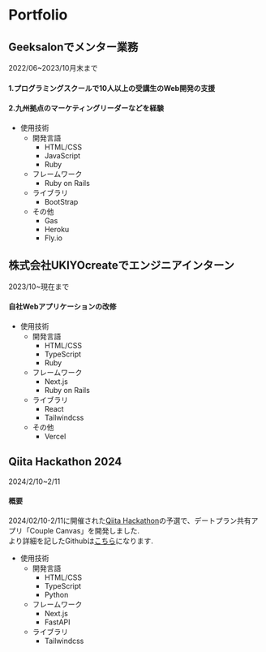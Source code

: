 # Portfolio  

## Geeksalonでメンター業務
2022/06~2023/10月末まで　<br>
#### 1.プログラミングスクールで10人以上の受講生のWeb開発の支援
#### 2.九州拠点のマーケティングリーダーなどを経験

  
  - 使用技術
    - 開発言語
      - HTML/CSS
      - JavaScript
      - Ruby
    - フレームワーク
      - Ruby on Rails
    - ライブラリ
      - BootStrap
    - その他
      - Gas
      - Heroku
      - Fly.io
  
## 株式会社UKIYOcreateでエンジニアインターン
2023/10~現在まで<br>
#### 自社Webアプリケーションの改修

  
  - 使用技術
    - 開発言語  
      - HTML/CSS
      - TypeScript
      - Ruby
    - フレームワーク
      - Next.js
      - Ruby on Rails
    - ライブラリ
      - React
      - Tailwindcss
    - その他
      - Vercel    

## Qiita Hackathon 2024
2024/2/10~2/11<br>
#### 概要
 2024/02/10-2/11に開催された[Qiita Hackathon](https://qiita.com/official-campaigns/hackathon/2024-first)の予選で、デートプラン共有アプリ「Couple Canvas」を開発しました.<br>
 より詳細を記したGithubは[こちら](https://github.com/orgs/strongest-community/repositories)になります.
 
 - 使用技術
    - 開発言語
      - HTML/CSS
      - TypeScript
      - Python
    - フレームワーク
      - Next.js
      - FastAPI
    - ライブラリ
      - Tailwindcss   
    
  

   
